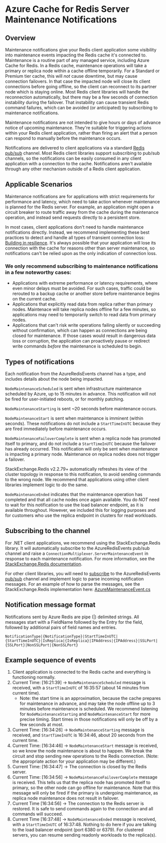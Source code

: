 # Azure Cache for Redis Server Maintenance Notifications

## Overview

Maintenance notifications give your Redis client application some visibility into maintenance events impacting the Redis cache it's connected to. Maintenance is a routine part of any managed service, including Azure Cache for Redis. In a Redis cache, maintenance operations will take a primary or replica node within a cache offline temporarily. For a Standard or Premium tier cache, this will *not* cause downtime, but may cause connection failovers. In that case the impacted node will close its client connections before going offline, so the client can reconnect to its partner node which is staying online. Most Redis client libraries will handle the reconnection automatically, but there may be a few seconds of connection instability during the failover. That instability can cause transient Redis command failures, which can be avoided (or anticipated) by subscribing to maintenance notifications. 

Maintenance notifications are not intended to give hours or days of advance notice of upcoming maintenance. They're suitable for triggering actions within your Redis client application, rather than firing an alert that a person can respond to manually before the maintenance occurs. 

Notifications are delivered to client applications via a standard [Redis pub/sub](https://redis.io/topics/pubsub) channel. Most Redis client libraries support subscribing to pub/sub channels, so the notifications can be easily consumed in any client application with a connection to the cache. Notifications aren't available through any other mechanism outside of a Redis client application. 

## Applicable Scenarios

Maintenance notifications are for applications with strict requirements for performance and latency, which need to take action whenever maintenance is planned for the Redis server. For example, an application might open a circuit breaker to route traffic away from the cache during the maintenance operation, and instead send requests directly to a persistent store.

In most cases, client applications don't need to handle maintenance notifications directly. Instead, we recommend implementing these best practices to detect and handle all types of transient connection loss: [Building in resilience](https://docs.microsoft.com/azure/azure-cache-for-redis/cache-failover#build-in-resiliency). It's always possible that your application will lose its connection with the cache for reasons other than server maintenance, so notifications can't be relied upon as the only indication of connection loss. 

### We only recommend subscribing to maintenance notifications in a few noteworthy cases:

* Applications with extreme performance or latency requirements, where even minor delays must be avoided. For such cases, traffic could be rerouted to a backup cache or another store before maintenance begins on the current cache.
* Applications that explicitly read data from replica rather than primary nodes. Maintenace will take replica nodes offline for a few minutes, so applications may need to temporarily switch to read data from primary nodes.
* Applications that can't risk write operations failing silently or succeeding without confirmation, which can happen as connections are being closed for maintenance. If those cases would result in dangerous data loss or corruption, the application can proactively pause or redirect write commands *before* the maintenance is scheduled to begin.

## Types of notifications
Each notification from the AzureRedisEvents channel has a type, and includes details about the node being impacted.

`NodeMaintenanceScheduled` is sent when infrastructure maintenance scheduled by Azure, up to 15 minutes in advance. This notification will not be fired for user-initiated reboots, or for monthly patching. 

`NodeMaintenanceStarting` is sent ~20 seconds before maintenance occurs. 

`NodeMaintenanceStart` is sent when maintenance is imminent (within seconds). These notifications do not include a `StartTimeInUTC` because they are fired immediately before maintenance occurs.

`NodeMaintenanceFailoverComplete` is sent when a replica node has promoted itself to primary, and do not include a `StartTimeInUTC` because the failover has already occurred. This notification will only be sent when maintenance is impacting a primary node. Maintenance on replica nodes does not trigger a failover.

StackExchange.Redis v2.2.79+ automatically refreshes its view of the cluster topology in response to this notification, to avoid sending commands to the wrong node. We recommend that applications using other client libraries implement logic to do the same. 

`NodeMaintenanceEnded` indicates that the maintenance operation has completed and that all cache nodes once again available. You do *NOT* need to wait for this notification to use the load balancer endpoint, as it is available throughout. However, we included this for logging purposes and for customers who use the replica endpoint in clusters for read workloads. 

## Subscribing to the channel

For .NET client applications, we recommend using the StackExchange.Redis library. It will automatically subscribe to the AzureRedisEvents pub/sub channel and raise a `ConnectionMultiplexer.ServerMaintenanceEvent` in response to each maintenance notification. For more information, see the [StackExchange.Redis documentation](https://github.com/StackExchange/StackExchange.Redis/blob/main/docs/ServerMaintenanceEvent.md).

For other client libraries, you will need to [subscribe](https://redis.io/commands/SUBSCRIBE) to the AzureRedisEvents [pub/sub](https://redis.io/topics/pubsub) channel and implement logic to parse incoming notification messages. For an example of how to parse the messages, see the StackExchange.Redis implementation here: [AzureMaintenanceEvent.cs](https://github.com/StackExchange/StackExchange.Redis/blob/main/src/StackExchange.Redis/Maintenance/AzureMaintenanceEvent.cs)

## Notification message format

Notifications sent by Azure Redis are pipe (|) delimited strings. All messages start with a FieldName followed by the Entry for the field, followed by additional pairs of field names and entries.

```
NotificationType|{NotificationType}|StartTimeInUTC|{StartTimeInUTC}|IsReplica|{IsReplica}|IPAddress|{IPAddress}|SSLPort|{SSLPort}|NonSSLPort|{NonSSLPort}
```

## Example sequence of events

1. Client application is connected to the Redis cache and everything is functioning normally.
2. Current Time: [16:21:39] -> `NodeMaintenanceScheduled` message is received, with a `StartTimeInUTC` of 16:35:57 (about 14 minutes from current time).
    * Note: the start time is an approximation, because the cache prepares for maintenance in advance, and may take the node offline up to 3 minutes before maintenance is scheduled. We recommend listening for `NodeMaintenanceStarting` and `NodeMaintenanceStart` for more precise timing. Start times in those notifications will only be off by a few seconds at most.
3. Current Time: [16:34:26] -> `NodeMaintenanceStarting` message is received, and `StartTimeInUTC` is 16:34:46, about 20 seconds from the current time.
4. Current Time: [16:34:46] -> `NodeMaintenanceStart` message is received, so we know the node maintenance is about to happen. We break the circuit and stop sending new operations to the Redis connection. (Note: the appropriate action for your application may be different.)
5. Current Time: [16:34:47] -> The connection is closed by the Redis server.
6. Current Time: [16:34:56] -> `NodeMaintenanceFailoverComplete` message is received. This tells us that the replica node has promoted itself to primary, so the other node can go offline for maintenance. Note that this message will only be fired if the primary is undergoing maintenance, as replica node maintenance does not result in failover.
7. Current Time [16:34:56] -> The connection to the Redis server is restored. It is safe to send commands again to the connection and all commands will succeed.
8. Current Time [16:37:48] -> `NodeMaintenanceEnded` message is received, with a `StartTimeInUTC` of 16:37:48. Nothing to do here if you are talking to the load balancer endpoint (port 6380 or 6379). For clustered servers, you can resume sending readonly workloads to the replica(s).
